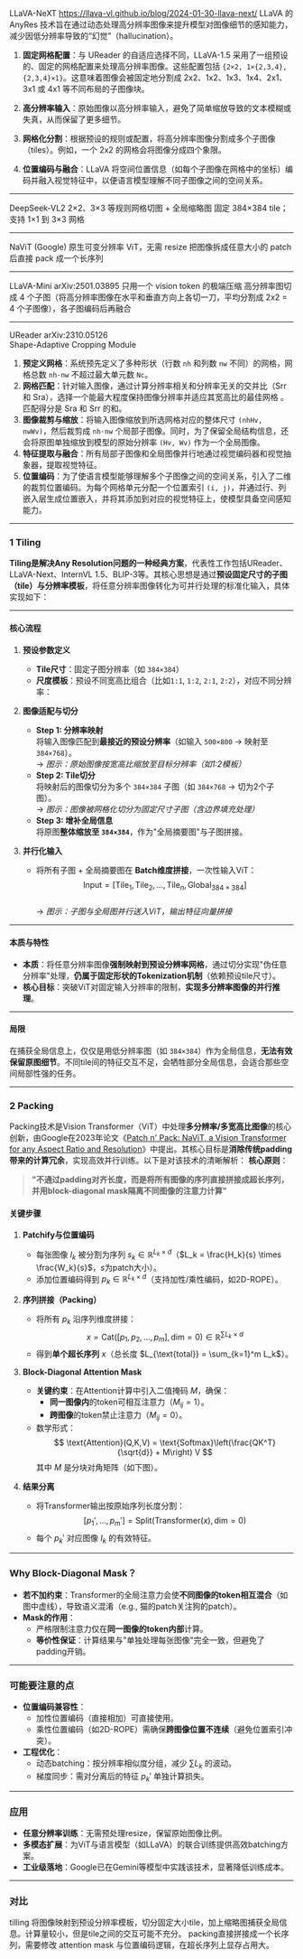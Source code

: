 LLaVA-NeXT  https://llava-vl.github.io/blog/2024-01-30-llava-next/
LLaVA 的 AnyRes 技术旨在通过动态处理高分辨率图像来提升模型对图像细节的感知能力，减少因低分辨率导致的“幻觉”（hallucination）。
1.  **固定网格配置**：与 UReader 的自适应选择不同，LLaVA-1.5 采用了一组预设的、固定的网格配置来处理高分辨率图像。这些配置包括 `{2×2, 1×{2,3,4}, {2,3,4}×1}`。这意味着图像会被固定地分割成 2x2、1x2、1x3、1x4、2x1、3x1 或 4x1 等不同布局的子图像块。

2.  **高分辨率输入**：原始图像以高分辨率输入，避免了简单缩放导致的文本模糊或失真，从而保留了更多细节。

3.  **网格化分割**：根据预设的规则或配置，将高分辨率图像分割成多个子图像（tiles）。例如，一个 2x2 的网格会将图像分成四个象限。

4.  **位置编码与融合**：LLaVA 将空间位置信息（如每个子图像在网格中的坐标）编码并融入视觉特征中，以便语言模型理解不同子图像之间的空间关系。
---


DeepSeek-VL2	2×2、3×3 等规则网格切图 + 全局缩略图	固定 384×384 tile；支持 1×1 到 3×3 网格

---

NaViT (Google)	原生可变分辨率 ViT，无需 resize	把图像拆成任意大小的 patch 后直接 pack 成一个长序列	

---

LLaVA-Mini arXiv:2501.03895	只用一个 vision token 的极端压缩	高分辨率图切成 4 个子图（将高分辨率图像在水平和垂直方向上各切一刀，平均分割成 2x2 = 4 个子图像），各子图编码后再融合	

---

UReader  arXiv:2310.05126	
Shape-Adaptive Cropping Module
1.  **预定义网格**：系统预先定义了多种形状（行数 `nh` 和列数 `nw` 不同）的网格，网格总数 `nh·nw` 不超过最大单元数 `Nc`。
2.  **网格匹配**：针对输入图像，通过计算分辨率相关和分辨率无关的交并比（Srr 和 Sra），选择一个能最大程度保持图像分辨率并适应其宽高比的最佳网格 。匹配得分是 Sra 和 Srr 的和。
3.  **图像裁剪与缩放**：将输入图像缩放到所选网格对应的整体尺寸 `(nhHv, nwWv)`，然后裁剪成 `nh·nw` 个局部子图像。同时，为了保留全局结构信息，还会将原图单独缩放到模型的原始分辨率 `(Hv, Wv)` 作为一个全局图像。
4.  **特征提取与融合**：所有局部子图像和全局图像并行地通过视觉编码器和视觉抽象器，提取视觉特征。
5.  **位置编码**：为了使语言模型能够理解多个子图像之间的空间关系，引入了二维的裁剪位置编码。为每个网格单元分配一个位置索引 `(i, j)`，并通过行、列嵌入层生成位置嵌入，并将其添加到对应的视觉特征上，使模型具备空间感知能力。

--------------------------  

###  1 Tiling  

**Tiling是解决Any Resolution问题的一种经典方案**，代表性工作包括UReader、LLaVA-Next、InternVL 1.5、BLIP-3等。其核心思想是通过**预设固定尺寸的子图（tile）与分辨率模板**，将任意分辨率图像转化为可并行处理的标准化输入，具体实现如下：  

---

#### **核心流程**  
1. **预设参数定义**  
   - **Tile尺寸**：固定子图分辨率（如 `384×384`）  
   - **尺度模板**：预设不同宽高比组合（比如`1:1`, `1:2`, `2:1`, `2:2`），对应不同分辨率：  
   

2. **图像适配与切分**  
   - **Step 1: 分辨率映射**  
     将输入图像匹配到**最接近的预设分辨率**（如输入 `500×800` → 映射至 `384×768`）。  
     → *图示：原始图像按宽高比缩放至目标分辨率（如1:2模板）*  
   - **Step 2: Tile切分**  
     将映射后的图像切分为多个 `384×384` 子图（如 `384×768` → 切为2个子图）。  
     → *图示：图像被网格化切分为固定尺寸子图（含边界填充处理）*  
   - **Step 3: 增补全局信息**  
     将原图**整体缩放至 `384×384`**，作为"全局摘要图"与子图拼接。  

3. **并行化输入**  
   - 将所有子图 + 全局摘要图在 **Batch维度拼接**，一次性输入ViT：  
     $$ \text{Input} = [\text{Tile}_1, \text{Tile}_2, ..., \text{Tile}_n, \text{Global}_{384×384}] $$  
     → *图示：子图与全局图并行送入ViT，输出特征向量拼接*  

---

#### **本质与特性**  
- **本质**：将任意分辨率图像**强制映射到预设分辨率网格**，通过切分实现"伪任意分辨率"处理，**仍属于固定形状的Tokenization机制**（依赖预设tile尺寸）。  
- **核心目标**：突破ViT对固定输入分辨率的限制，**实现多分辨率图像的并行推理**。  

---

#### **局限**  

在捕获全局信息上，仅仅是用低分辨率图（如 `384×384`）作为全局信息，**无法有效保留原图细节**。不同tile间的特征交互不足，会牺牲部分全局信息，会适合那些空间局部性强的任务。

---
### 2 Packing 

Packing技术是Vision Transformer（ViT）中处理**多分辨率/多宽高比图像**的核心创新，由Google在2023年论文《[Patch n' Pack: NaViT, a Vision Transformer for any Aspect Ratio and Resolution](https://arxiv.org/abs/2307.06304)》中提出。其核心目标是**消除传统padding带来的计算冗余**，实现高效并行训练。以下是对该技术的清晰解析：
**核心原则**：  
> **"不通过padding对齐长度，而是将所有图像的序列直接拼接成超长序列，并用block-diagonal mask隔离不同图像的注意力计算"**

#### **关键步骤**
1. **Patchify与位置编码**  
   - 每张图像 $I_k$ 被分割为序列 $s_k \in \mathbb{R}^{L_k \times d}$（$L_k = \frac{H_k}{s} \times \frac{W_k}{s}$，$s$为patch大小）。
   - 添加位置编码得到 $p_k \in \mathbb{R}^{L_k \times d}$（支持加性/乘性编码，如2D-ROPE）。

2. **序列拼接（Packing）**  
   - 将所有 $p_k$ 沿序列维度拼接：  
     $$
     x = \text{Cat}([p_1, p_2, \dots, p_m], \text{dim}=0) \in \mathbb{R}^{\sum L_k \times d}
     $$
   - 得到**单个超长序列** $x$（总长度 $L_{\text{total}} = \sum_{k=1}^m L_k$）。

3. **Block-Diagonal Attention Mask**  
   - **关键约束**：在Attention计算中引入二值掩码 $M$，确保：  
     - **同一图像内**的token可相互注意力（$M_{ij}=1$）。
     - **跨图像**的token禁止注意力（$M_{ij}=0$）。
   - 数学形式：  
     $$
     \text{Attention}(Q,K,V) = \text{Softmax}\left(\frac{QK^T}{\sqrt{d}} + M\right) V
     $$
     其中 $M$ 是分块对角矩阵（如下图）。

4. **结果分离**  
   - 将Transformer输出按原始序列长度分割：  
     $$
     [p_1', \dots, p_m'] = \text{Split}(\text{Transformer}(x), \text{dim}=0)
     $$
   - 每个 $p_k'$ 对应图像 $I_k$ 的有效特征。

---

### **Why Block-Diagonal Mask？**
- **若不加约束**：Transformer的全局注意力会使**不同图像的token相互混合**（如图中虚线），导致语义混淆（e.g., 猫的patch关注狗的patch）。
- **Mask的作用**：  
  - 严格限制注意力仅在**同一图像的token内部**计算。
  - **等价性保证**：计算结果与"单独处理每张图像"完全一致，但避免了padding开销。


---

### **可能要注意的点**
- **位置编码兼容性**：  
  - 加性位置编码（直接相加）可直接使用。
  - 乘性位置编码（如2D-ROPE）需确保**跨图像位置不连续**（避免位置索引冲突）。
- **工程优化**：  
  - 动态batching：按分辨率相似度分组，减少 $\sum L_k$ 的波动。
  - 梯度同步：需对分离后的特征 $p_k'$ 单独计算损失。

---

### **应用**
- **任意分辨率训练**：无需预处理resize，保留原始图像比例。
- **多模态扩展**：为ViT与语言模型（如LLaVA）的联合训练提供高效batching方案。
- **工业级落地**：Google已在Gemini等模型中实践该技术，显著降低训练成本。

---
### 对比

tilling 将图像映射到预设分辨率模板，切分固定大小tile，加上缩略图捕获全局信息。计算量较小，但是tile之间的交互可能不充分。
packing直接拼接成一个长序列，需要修改 attention mask 与位置编码逻辑，在超长序列上显存占用大。